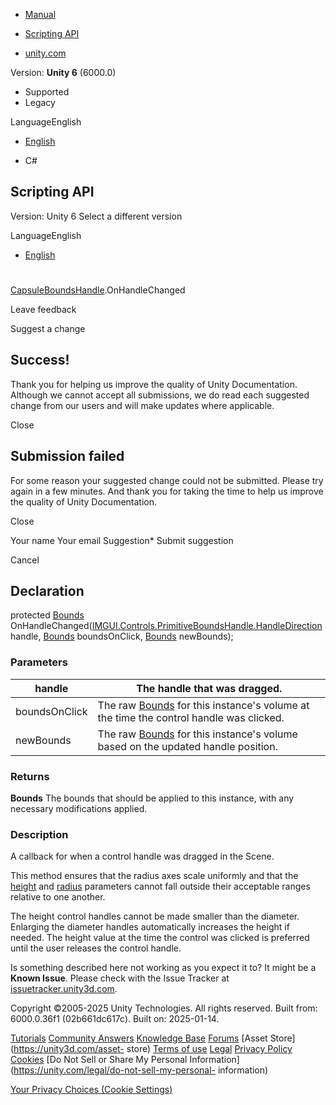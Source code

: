 [ ]()

  * [Manual](../Manual/index.html)
  * [Scripting API](../ScriptReference/index.html)

  * [unity.com](https://unity.com/)

Version: **Unity 6** (6000.0)

  * Supported
  * Legacy

LanguageEnglish

  * [English]()

  * C#

[ ](https://docs.unity3d.com)

## Scripting API

Version: Unity 6 Select a different version

LanguageEnglish

  * [English]()

#
[CapsuleBoundsHandle](IMGUI.Controls.CapsuleBoundsHandle.html).OnHandleChanged

Leave feedback

Suggest a change

## Success!

Thank you for helping us improve the quality of Unity Documentation. Although
we cannot accept all submissions, we do read each suggested change from our
users and will make updates where applicable.

Close

## Submission failed

For some reason your suggested change could not be submitted. Please <a>try
again</a> in a few minutes. And thank you for taking the time to help us
improve the quality of Unity Documentation.

Close

Your name Your email Suggestion* Submit suggestion

Cancel

[ ]()

## Declaration

protected [Bounds](Bounds.html)
OnHandleChanged([IMGUI.Controls.PrimitiveBoundsHandle.HandleDirection](IMGUI.Controls.PrimitiveBoundsHandle.HandleDirection.html)
handle, [Bounds](Bounds.html) boundsOnClick, [Bounds](Bounds.html) newBounds);

### Parameters

handle | The handle that was dragged.  
---|---  
boundsOnClick | The raw [Bounds](Bounds.html) for this instance's volume at the time the control handle was clicked.  
newBounds | The raw [Bounds](Bounds.html) for this instance's volume based on the updated handle position.  
  
### Returns

**Bounds** The bounds that should be applied to this instance, with any
necessary modifications applied.

### Description

A callback for when a control handle was dragged in the Scene.

This method ensures that the radius axes scale uniformly and that the
[height](IMGUI.Controls.CapsuleBoundsHandle-height.html) and
[radius](IMGUI.Controls.CapsuleBoundsHandle-radius.html) parameters cannot
fall outside their acceptable ranges relative to one another.  
  
The height control handles cannot be made smaller than the diameter. Enlarging
the diameter handles automatically increases the height if needed. The height
value at the time the control was clicked is preferred until the user releases
the control handle.

Is something described here not working as you expect it to? It might be a
**Known Issue**. Please check with the Issue Tracker at
[issuetracker.unity3d.com](https://issuetracker.unity3d.com).

Copyright ©2005-2025 Unity Technologies. All rights reserved. Built from:
6000.0.36f1 (02b661dc617c). Built on: 2025-01-14.

[Tutorials](https://unity3d.com/learn) [Community
Answers](https://answers.unity3d.com) [Knowledge
Base](https://support.unity3d.com/hc/en-us)
[Forums](https://forum.unity3d.com) [Asset Store](https://unity3d.com/asset-
store) [Terms of use](https://docs.unity3d.com/Manual/TermsOfUse.html)
[Legal](https://unity.com/legal) [Privacy
Policy](https://unity.com/legal/privacy-policy)
[Cookies](https://unity.com/legal/cookie-policy) [Do Not Sell or Share My
Personal Information](https://unity.com/legal/do-not-sell-my-personal-
information)

[Your Privacy Choices (Cookie Settings)](javascript:void\(0\);)


